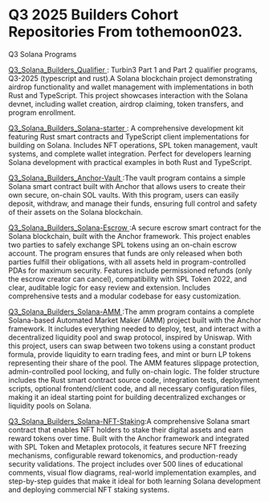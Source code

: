 # Q3 2025 Builders Cohort Repositories From tothemoon023.
Q3 Solana Programs

[Q3_Solana_Builders_Qualifier ](https://github.com/tothemoon023/Q3_2025_Builders_Qualifier) : Turbin3 Part 1 and Part 2 qualifier programs, Q3-2025 (typescript and rust).A Solana blockchain project demonstrating airdrop functionality and wallet management with implementations in both Rust and TypeScript. This project showcases interaction with the Solana devnet, including wallet creation, airdrop claiming, token transfers, and program enrollment.

[Q3_Solana_Builders_Solana-starter ](https://github.com/tothemoon023/Q3_Solana-Starter) : A comprehensive development kit featuring Rust smart contracts and TypeScript client implementations for building on Solana. Includes NFT operations, SPL token management, vault systems, and complete wallet integration. Perfect for developers learning Solana development with practical examples in both Rust and TypeScript. 

[Q3_Solana_Builders_Anchor-Vault ](https://github.com/tothemoon023/Q3_Anchor-Vault) :The vault program contains a simple Solana smart contract built with Anchor that allows users to create their own secure, on-chain SOL vaults. With this program, users can easily deposit, withdraw, and manage their funds, ensuring full control and safety of their assets on the Solana blockchain.

[Q3_Solana_Builders_Solana-Escrow ](https://github.com/tothemoon023/Q3_Solana_Escrow/tree/main) :A secure escrow smart contract for the Solana blockchain, built with the Anchor framework.
This project enables two parties to safely exchange SPL tokens using an on-chain escrow account. The program ensures that funds are only released when both parties fulfill their obligations, with all assets held in program-controlled PDAs for maximum security. Features include permissioned refunds (only the escrow creator can cancel), compatibility with SPL Token 2022, and clear, auditable logic for easy review and extension. Includes comprehensive tests and a modular codebase for easy customization.

[Q3_Solana_Builders_Solana-AMM ](https://github.com/tothemoon023/Q3_Solana_AMM):The amm program contains a complete Solana-based Automated Market Maker (AMM) project built with the Anchor framework. It includes everything needed to deploy, test, and interact with a decentralized liquidity pool and swap protocol, inspired by Uniswap. With this project, users can swap between two tokens using a constant product formula, provide liquidity to earn trading fees, and mint or burn LP tokens representing their share of the pool. The AMM features slippage protection, admin-controlled pool locking, and fully on-chain logic. The folder structure includes the Rust smart contract source code, integration tests, deployment scripts, optional frontend/client code, and all necessary configuration files, making it an ideal starting point for building decentralized exchanges or liquidity pools on Solana.

[Q3_Solana_Builders_Solana-NFT-Staking](https://github.com/tothemoon023/Q3_Solana_NFT-Staking):A comprehensive Solana smart contract that enables NFT holders to stake their digital assets and earn reward tokens over time. Built with the Anchor framework and integrated with SPL Token and Metaplex protocols, it features secure NFT freezing mechanisms, configurable reward tokenomics, and production-ready security validations. The project includes over 500 lines of educational comments, visual flow diagrams, real-world implementation examples, and step-by-step guides that make it ideal for both learning Solana development and deploying commercial NFT staking systems. 
